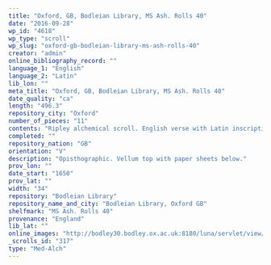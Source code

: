 ```yaml
---
title: "Oxford, GB, Bodleian Library, MS Ash. Rolls 40"
date: "2016-09-28"
wp_id: "4618"
wp_type: "scroll"
wp_slug: "oxford-gb-bodleian-library-ms-ash-rolls-40"
creator: "admin"
online_bibliography_record: ""
language_1: "English"
language_2: "Latin"
lib_lon: ""
meta_title: "Oxford, GB, Bodleian Library, MS Ash. Rolls 40"
date_quality: "ca"
length: "496.3"
repository_city: "Oxford"
number_of_pieces: "11"
contents: "Ripley alchemical scroll. English verse with Latin inscriptions of drawings and figures."
completed: ""
repository_nation: "GB"
orientation: "V"
description: "Opisthographic. Vellum top with paper sheets below."
prov_lon: ""
date_start: "1650"
prov_lat: ""
width: "34"
repository: "Bodleian Library"
repository_name_and_city: "Bodleian Library, Oxford GB"
shelfmark: "MS Ash. Rolls 40"
provenance: "England"
lib_lat: ""
online_images: "http://bodley30.bodley.ox.ac.uk:8180/luna/servlet/view/search?q=Shelfmark=%22MS.%20Ash.%20Rolls%2040%22"
_scrolls_id: "317"
type: "Med-Alch"
---
```



